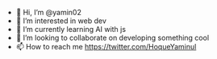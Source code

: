 - 👋 Hi, I’m @yamin02
- 👀 I’m interested in web dev
- 🌱 I’m currently learning AI with js
- 💞️ I’m looking to collaborate on developing something cool
- 📫 How to reach me https://twitter.com/HoqueYaminul

<!---
yamin02/yamin02 is a ✨ special ✨ repository because its `README.md` (this file) appears on your GitHub profile.
You can click the Preview link to take a look at your changes.
--->
